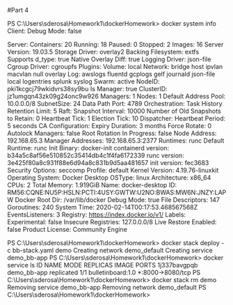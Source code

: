 #Part 4

PS C:\Users\sderosa\Homework1\dockerHomework> docker system info
Client:
 Debug Mode: false

Server:
 Containers: 20
  Running: 18
  Paused: 0
  Stopped: 2
 Images: 16
 Server Version: 19.03.5
 Storage Driver: overlay2
  Backing Filesystem: extfs
  Supports d_type: true
  Native Overlay Diff: true
 Logging Driver: json-file
 Cgroup Driver: cgroupfs
 Plugins:
  Volume: local
  Network: bridge host ipvlan macvlan null overlay
  Log: awslogs fluentd gcplogs gelf journald json-file local logentries splunk syslog
 Swarm: active
  NodeID: pki1kcgcj79wkidvrs38sy9bu
  Is Manager: true
  ClusterID: jz1umgqn43zk09g24onc9w926
  Managers: 1
  Nodes: 1
  Default Address Pool: 10.0.0.0/8
  SubnetSize: 24
  Data Path Port: 4789
  Orchestration:
   Task History Retention Limit: 5
  Raft:
   Snapshot Interval: 10000
   Number of Old Snapshots to Retain: 0
   Heartbeat Tick: 1
   Election Tick: 10
  Dispatcher:
   Heartbeat Period: 5 seconds
  CA Configuration:
   Expiry Duration: 3 months
   Force Rotate: 0
  Autolock Managers: false
  Root Rotation In Progress: false
  Node Address: 192.168.65.3
  Manager Addresses:
   192.168.65.3:2377
 Runtimes: runc
 Default Runtime: runc
 Init Binary: docker-init
 containerd version: b34a5c8af56e510852c35414db4c1f4fa6172339
 runc version: 3e425f80a8c931f88e6d94a8c831b9d5aa481657
 init version: fec3683
 Security Options:
  seccomp
   Profile: default
 Kernel Version: 4.19.76-linuxkit
 Operating System: Docker Desktop
 OSType: linux
 Architecture: x86_64
 CPUs: 2
 Total Memory: 1.919GiB
 Name: docker-desktop
 ID: RM56:CQNE:NU5P:HSLN:PCTI:4USY:GWTW:U2NO:BWAS:MW6N:JNZY:LAPW
 Docker Root Dir: /var/lib/docker
 Debug Mode: true
  File Descriptors: 147
  Goroutines: 240
  System Time: 2020-02-14T00:17:53.468567568Z
  EventsListeners: 3
 Registry: https://index.docker.io/v1/
 Labels:
 Experimental: false
 Insecure Registries:
  127.0.0.0/8
 Live Restore Enabled: false
 Product License: Community Engine

PS C:\Users\sderosa\Homework1\dockerHomework> docker stack deploy -c bb-stack.yaml demo
Creating network demo_default
Creating service demo_bb-app
PS C:\Users\sderosa\Homework1\dockerHomework> docker service ls
ID                  NAME                MODE                REPLICAS            IMAGE               PORTS
1j337bavgpqb        demo_bb-app         replicated          1/1                 bulletinboard:1.0   *:8000->8080/tcp
PS C:\Users\sderosa\Homework1\dockerHomework> docker stack rm demo
Removing service demo_bb-app
Removing network demo_default
PS C:\Users\sderosa\Homework1\dockerHomework>
